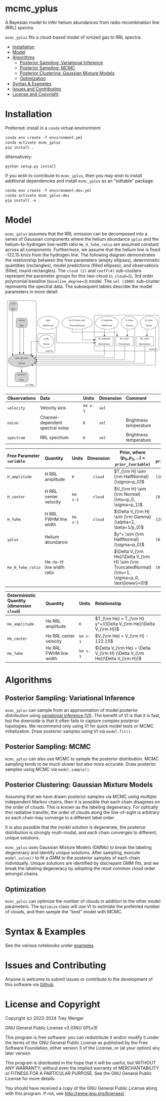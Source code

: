 # mcmc_yplus <!-- omit in toc -->
A Bayesian model to infer helium abundances from radio recombination line (RRL) spectra.

`mcmc_yplus` fits a cloud-based model of ionized gas to RRL spectra.

- [Installation](#installation)
- [Model](#model)
- [Algorithms](#algorithms)
  - [Posterior Sampling: Variational Inference](#posterior-sampling-variational-inference)
  - [Posterior Sampling: MCMC](#posterior-sampling-mcmc)
  - [Posterior Clustering: Gaussian Mixture Models](#posterior-clustering-gaussian-mixture-models)
  - [Optimization](#optimization)
- [Syntax \& Examples](#syntax--examples)
- [Issues and Contributing](#issues-and-contributing)
- [License and Copyright](#license-and-copyright)


# Installation
Preferred: install in a `conda` virtual environment:
```
conda env create -f environment.yml
conda activate mcmc_yplus
pip install .
```

Alternatively:
```
python setup.py install
```

If you wish to contribute to `mcmc_yplus`, then you may wish to install additional dependencies and install `mcmc_yplus` as an "editable" package:
```
conda env create -f environment-dev.yml
conda activate mcmc_yplus-dev
pip install -e .
```

# Model

`mcmc_yplus` assumes that the RRL emission can be decomposed into a series of Gaussian components where the helium abundance `yplus` and the helium-to-hydrogen line-width ratio `He_H_fwhm_ratio` are assumed constant across all components. Furthermore, we assume that the helium line is fixed -122.15 km/s from the hydrogen line. The following diagram demonstrates the relationship between the free parameters (empty ellipses), deterministic quantities (rectangles), model predictions (filled ellipses), and observations (filled, round rectangles). The `cloud (2)` and `coeff(4)` sub-clusters represent the parameter groups for this two-cloud (`n_cloud=2`), 3rd order polynomial baseline (`baseline_degree=3`) model. The `vel (1000)` sub-cluster represents the spectral data. The subsequent tables describe the model parameters in more detail.

![model graph](examples/figures/model.gv.svg)

| Observations | Data                             | Units    | Dimension | Comment                |
| :----------- | :------------------------------- | :------- | :-------- | :--------------------- |
| `velocity`   | Velocity axis                    | `km s-1` | `vel`     |                        |
| `noise`      | Channel-dependent spectral noise | `K`      | `vel`     | Brightness temperature |
| `spectrum`   | RRL spectrum                     | `K`      | `vel`     | Brightness temperature |

| Free Parameter<br>`variable` | Quantity                 | Units    | Dimension | Prior, where<br>$(p_0, p_1, ...)$ = `prior_{variable}`                                             | Default<br>`prior_{variable}` |
| :--------------------------- | :----------------------- | :------- | :-------: | -------------------------------------------------------------------------------------------------- | ----------------------------- |
| `H_amplitude`                | H RRL amplitude          | `K`      |  `cloud`  | $T_{\rm H} \sim {\rm HalfNormal}(\sigma=p_0)$                                                      | `[100.0]`                     |
| `H_center`                   | H RRL center velocity    | `km s-1` |  `cloud`  | $V_{\rm H} \sim {\rm Normal}(\mu=p_0, \sigma=p_1)$                                                 | `[0.0, 10.0]`                 |
| `H_fwhm`                     | H RRL FWHM line width    | `km s-1` |  `cloud`  | $\Delta V_{\rm H} \sim {\rm Gamma}(\alpha=2, \beta=1/p_0)$                                         | `[20.0]`                      |
| `yplus`                      | Helium abundance         |          |           | $y^+ \sim {\rm HalfNormal}(\sigma=p_0)$                                                            | `[0.1]`                       |
| `He_H_fwhm_ratio`            | He-to-H line width ratio |          |           | $\Delta V_{\rm He}/\Delta V_{\rm H} \sim {\rm TruncatedNormal}(\mu=1, \sigma=p_0, \text{lower}=0)$ | `[0.1]`                       |

| Deterministic Quantity<br>(dimension `cloud`) | Quantity               | Units    | Relationship                                                                |
| :-------------------------------------------- | :--------------------- | :------- | :-------------------------------------------------------------------------- |
| `He_amplitude`                                | He RRL amplitude       | `K`      | $T_{\rm He} = T_{\rm H} y^+/(\Delta V_{\rm He}/\Delta V_{\rm H})$           |
| `He_center`                                   | He RRL center velocity | `km s-1` | $V_{\rm He} = V_{\rm H} - 122.15$                                           |
| `He_fwhm`                                     | He RRL FWHM line width | `km s-1` | $\Delta V_{\rm He} = \Delta V_{\rm H} (\Delta V_{\rm He}/\Delta V_{\rm H})$ |

# Algorithms

## Posterior Sampling: Variational Inference

`mcmc_yplus` can sample from an approximation of model posterior distribution using [variational inference (VI)](https://www.pymc.io/projects/examples/en/latest/variational_inference/variational_api_quickstart.html). The benefit of VI is that it is fast, but the downside is that it often fails to capture complex posterior topologies. We recommend only using VI for quick model tests or MCMC initialization. Draw posterior samples using VI via `model.fit()`.

## Posterior Sampling: MCMC

`mcmc_yplus` can also use MCMC to sample the posterior distribution. MCMC sampling tends to be much slower but also more accurate. Draw posterior samples using MCMC via `model.sample()`.

## Posterior Clustering: Gaussian Mixture Models

Assuming that we have drawn posterior samples via MCMC using multiple independent Markov chains, then it is possible that each chain disagrees on the order of clouds. This is known as the labeling degeneracy. For optically thin radiative transfer, the order of clouds along the line-of-sight is arbitrary so each chain may converge to a different label order.

It is also possible that the model solution is degenerate, the posterior distribution is strongly multi-modal, and each chain converges to different, unique solutions.

`mcmc_yplus` uses Gaussian Mixture Models (GMMs) to break the labeling degeneracy and identify unique solutions. After sampling, execute `model.solve()` to fit a GMM to the posterior samples of each chain individually. Unique solutions are identified by discrepant GMM fits, and we break the labeling degeneracy by adopting the most common cloud order amongst chains.

## Optimization

`mcmc_yplus` can optimize the number of clouds in addition to the other model parameters. The `Optimize` class will use VI to estimate the preferred number of clouds, and then sample the "best" model with MCMC.

# Syntax & Examples

See the various notebooks under [examples](https://github.com/tvwenger/mcmc_yplus/tree/main/examples).

# Issues and Contributing

Anyone is welcome to submit issues or contribute to the development
of this software via [Github](https://github.com/tvwenger/mcmc_yplus).

# License and Copyright

Copyright (c) 2023-2024 Trey Wenger

GNU General Public License v3 (GNU GPLv3)

This program is free software: you can redistribute it and/or modify
it under the terms of the GNU General Public License as published
by the Free Software Foundation, either version 3 of the License,
or (at your option) any later version.

This program is distributed in the hope that it will be useful,
but WITHOUT ANY WARRANTY; without even the implied warranty of
MERCHANTABILITY or FITNESS FOR A PARTICULAR PURPOSE.  See the
GNU General Public License for more details.

You should have received a copy of the GNU General Public License
along with this program.  If not, see <http://www.gnu.org/licenses/>.

